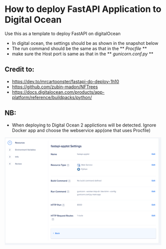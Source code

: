 
# How to deploy FastAPI Application to Digital Ocean
Use this as a template to deploy FastAPI on digitalOcean
* In digital ocean, the settings should be as shown in the snapshot below
*  The run command should be the same as that in the ** *Procfile* ** 
* make sure the Host port is same as that in the ** *gunicorn.conf.py* **
## Credit to:          
* https://dev.to/mrcartoonster/fastapi-do-deploy-1h10 
* https://github.com/zubin-madon/NFTrees
* https://docs.digitalocean.com/products/app-platform/reference/buildpacks/python/
## NB:

* When deploying to Digital Ocean 2 applictions will be detected. Ignore Docker app and choose the webservice app(one that uses Procfile)


![plot](./FastAPIdigitalOceanDeploy.png)
